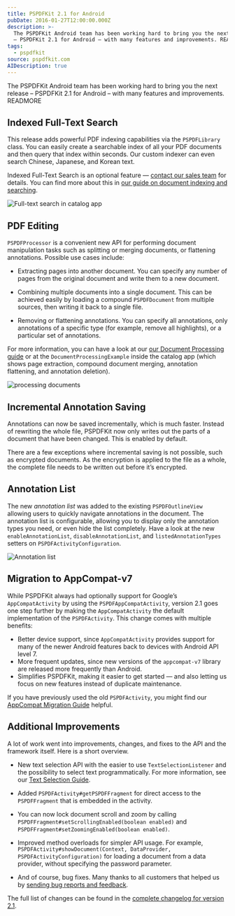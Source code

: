 ```yaml
---
title: PSPDFKit 2.1 for Android
pubDate: 2016-01-27T12:00:00.000Z
description: >-
  The PSPDFKit Android team has been working hard to bring you the next release
  – PSPDFKit 2.1 for Android – with many features and improvements. READMORE
tags:
  - pspdfkit
source: pspdfkit.com
AIDescription: true
---
```



The PSPDFKit Android team has been working hard to bring you the next release – PSPDFKit 2.1 for Android – with many features and improvements.
READMORE

## Indexed Full-Text Search

This release adds powerful PDF indexing capabilities via the `PSPDFLibrary` class. You can easily create a searchable index of all your PDF documents and then query that index within seconds. Our custom indexer can even search Chinese, Japanese, and Korean text.

Indexed Full-Text Search is an optional feature — [contact our sales team](mailto:sales@pspdfkit.com) for details. You can find more about this in [our guide on document indexing and searching](https://pspdfkit.com/guides/android/current/features/indexed-full-text-search/).

![Full-text search in catalog app](/assets/img/pspdfkit/2016/pspdfkit-android-2-1/full_text_search_landscape.gif)

## PDF Editing

`PSPDFProcessor` is a convenient new API for performing document manipulation tasks such as splitting or merging documents, or flattening annotations. Possible use cases include:

* Extracting pages into another document. You can specify any number of pages from the original document and write them to a new document.

* Combining multiple documents into a single document. This can be achieved easily by loading a compound `PSPDFDocument` from multiple sources, then writing it back to a single file.

* Removing or flattening annotations. You can specify all annotations, only annotations of a specific type (for example, remove all highlights), or a particular set of annotations.

For more information, you can have a look at our [our Document Processing guide](https://pspdfkit.com/guides/android/current/features/document-processing/) or at the `DocumentProcessingExample` inside the catalog app (which shows page extraction, compound document merging, annotation flattening, and annotation deletion).

![processing documents](/assets/img/pspdfkit/2016/pspdfkit-android-2-1/document-processing.png)

## Incremental Annotation Saving

Annotations can now be saved incrementally, which is much faster. Instead of rewriting the whole file, PSPDFKit now only writes out the parts of a document that have been changed. This is enabled by default.

There are a few exceptions where incremental saving is not possible, such as encrypted documents. As the encryption is applied to the file as a whole, the complete file needs to be written out before it’s encrypted.

## Annotation List

The new _annotation list_ was added to the existing `PSPDFOutlineView` allowing users to quickly navigate annotations in the document. The annotation list is configurable, allowing you to display only the annotation types you need, or even hide the list completely. Have a look at the new `enableAnnotationList`, `disableAnnotationList`, and `listedAnnotationTypes` setters on `PSPDFActivityConfiguration`.

![Annotation list](/assets/img/pspdfkit/2016/pspdfkit-android-2-1/annotation_list.gif)

## Migration to AppCompat-v7

While PSPDFKit always had optionally support for Google’s `AppCompatActivity` by using the `PSPDFAppCompatActivity`, version 2.1 goes one step further by making the `AppCompatActivity` the default implementation of the `PSPDFActivity`. This change comes with multiple benefits:

* Better device support, since `AppCompatActivity` provides support for many of the newer Android features back to devices with Android API level 7.
* More frequent updates, since new versions of the `appcompat-v7` library are released more frequently than Android.
* Simplifies PSPDFKit, making it easier to get started — and also letting us focus on new features instead of duplicate maintenance.

If you have previously used the old `PSPDFActivity`, you might find our [AppCompat Migration Guide](https://pspdfkit.com/guides/android/current/migration-guides/pspdfkit-2-1-migration-guide/) helpful.

## Additional Improvements

A lot of work went into improvements, changes, and fixes to the API and the framework itself. Here is a short overview.

* New text selection API with the easier to use `TextSelectionListener` and the possibility to select text programmatically. For more information, see our [Text Selection Guide](https://pspdfkit.com/guides/android/current/features/text-selection/).

* Added `PSPDFActivity#getPSPDFFragment` for direct access to the `PSPDFFragment` that is embedded in the activity.

* You can now lock document scroll and zoom by calling `PSPDFFragment#setScrollingEnabled(boolean enabled)` and `PSPDFFragment#setZoomingEnabled(boolean enabled)`.

* Improved method overloads for simpler API usage. For example, `PSPDFActivity#showDocument(Context, DataProvider, PSPDFActivityConfiguration)` for loading a document from a data provider, without specifying the password parameter.

* And of course, bug fixes. Many thanks to all customers that helped us by [sending bug reports and feedback](https://pspdfkit.com/support/request).

The full list of changes can be found in the [complete changelog for version 2.1](https://pspdfkit.com/changelog/android/#2.1.0).

